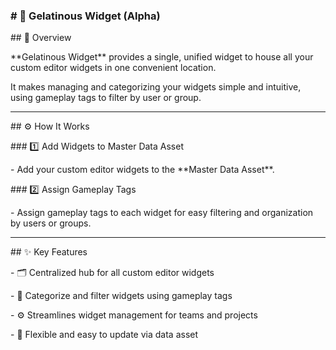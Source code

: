 ### \# 🧩 Gelatinous Widget (Alpha)



\## 📖 Overview

\*\*Gelatinous Widget\*\* provides a single, unified widget to house all your custom editor widgets in one convenient location.

It makes managing and categorizing your widgets simple and intuitive, using gameplay tags to filter by user or group.



---



\## ⚙️ How It Works



\### 1️⃣ Add Widgets to Master Data Asset

\- Add your custom editor widgets to the \*\*Master Data Asset\*\*.



\### 2️⃣ Assign Gameplay Tags

\- Assign gameplay tags to each widget for easy filtering and organization by users or groups.



---



\## ✨ Key Features

\- 🗂 Centralized hub for all custom editor widgets

\- 🎯 Categorize and filter widgets using gameplay tags

\- ⚙️ Streamlines widget management for teams and projects

\- 🔄 Flexible and easy to update via data asset

